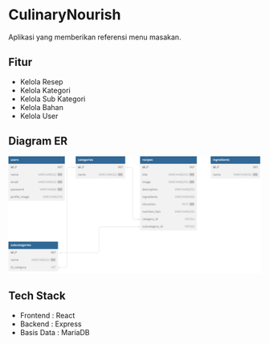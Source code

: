 # CulinaryNourish

Aplikasi yang memberikan referensi menu masakan.

## Fitur

- Kelola Resep
- Kelola Kategori
- Kelola Sub Kategori
- Kelola Bahan
- Kelola User


## Diagram ER
![Diagram ER Culinary Nourish](ERD-CulinaryNourish.svg)

## Tech Stack
- Frontend : React
- Backend : Express
- Basis Data : MariaDB
